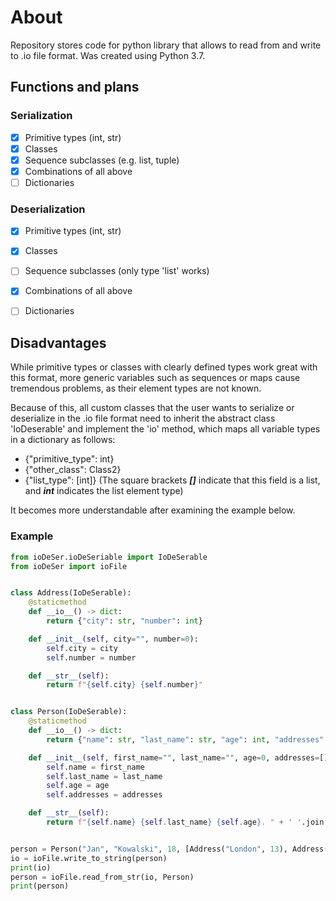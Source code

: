 # About
Repository stores code for python library that allows to read from and write to .io file format. Was created using Python 3.7.

## Functions and plans
### Serialization
- [X] Primitive types (int, str)
- [X] Classes
- [X] Sequence subclasses (e.g. list, tuple)
- [X] Combinations of all above
- [ ] Dictionaries
      
### Deserialization
- [X] Primitive types (int, str)
- [X] Classes
- [ ] Sequence subclasses (only type 'list' works)
- [X] Combinations of all above
- [ ] Dictionaries


## Disadvantages
While primitive types or classes with clearly defined types work great with this format, more generic variables such as sequences or maps cause tremendous problems, as their element types are not known.

Because of this, all custom classes that the user wants to serialize or deserialize in the .io file format need to inherit the abstract class 'IoDeserable' and implement the 'io' method, which maps all variable types in a dictionary as follows:
- {"primitive_type": int}
- {"other_class": Class2}
- {"list_type": [int]} (The square brackets ***[]*** indicate that this field is a list, and ***int*** indicates the list element type)

It becomes more understandable after examining the example below.

### Example

```python
from ioDeSer.ioDeSeriable import IoDeSerable
from ioDeSer import ioFile


class Address(IoDeSerable):
    @staticmethod
    def __io__() -> dict:
        return {"city": str, "number": int}

    def __init__(self, city="", number=0):
        self.city = city
        self.number = number

    def __str__(self):
        return f"{self.city} {self.number}"


class Person(IoDeSerable):
    @staticmethod
    def __io__() -> dict:
        return {"name": str, "last_name": str, "age": int, "addresses": [Address]}

    def __init__(self, first_name="", last_name="", age=0, addresses=[]):
        self.name = first_name
        self.last_name = last_name
        self.age = age
        self.addresses = addresses

    def __str__(self):
        return f"{self.name} {self.last_name} {self.age}. " + ' '.join(map(lambda x: '\n\t' + str(x), self.addresses))


person = Person("Jan", "Kowalski", 18, [Address("London", 13), Address("Zurich", 55)])
io = ioFile.write_to_string(person)
print(io)
person = ioFile.read_from_str(io, Person)
print(person)
```

